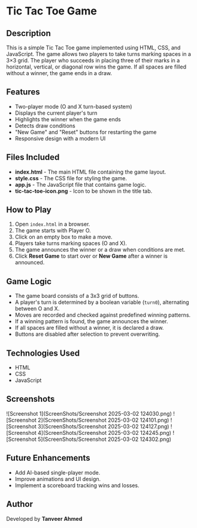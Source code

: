# Tic Tac Toe Game

## Description

This is a simple Tic Tac Toe game implemented using HTML, CSS, and JavaScript. The game allows two players to take turns marking spaces in a 3×3 grid. The player who succeeds in placing three of their marks in a horizontal, vertical, or diagonal row wins the game. If all spaces are filled without a winner, the game ends in a draw.

## Features

- Two-player mode (O and X turn-based system)
- Displays the current player's turn
- Highlights the winner when the game ends
- Detects draw conditions
- "New Game" and "Reset" buttons for restarting the game
- Responsive design with a modern UI

## Files Included

- **index.html** - The main HTML file containing the game layout.
- **style.css** - The CSS file for styling the game.
- **app.js** - The JavaScript file that contains game logic.
- **tic-tac-toe-icon.png** - Icon to be shown in the title tab.

## How to Play

1. Open `index.html` in a browser.
2. The game starts with Player O.
3. Click on an empty box to make a move.
4. Players take turns marking spaces (O and X).
5. The game announces the winner or a draw when conditions are met.
6. Click **Reset Game** to start over or **New Game** after a winner is announced.

## Game Logic

- The game board consists of a 3x3 grid of buttons.
- A player's turn is determined by a boolean variable (`turn0`), alternating between O and X.
- Moves are recorded and checked against predefined winning patterns.
- If a winning pattern is found, the game announces the winner.
- If all spaces are filled without a winner, it is declared a draw.
- Buttons are disabled after selection to prevent overwriting.

## Technologies Used

- HTML
- CSS
- JavaScript

## Screenshots

![Screenshot 1](ScreenShots/Screenshot 2025-03-02 124030.png)
![Screenshot 2](ScreenShots/Screenshot 2025-03-02 124101.png)
![Screenshot 3](ScreenShots/Screenshot 2025-03-02 124127.png)
![Screenshot 4](ScreenShots/Screenshot 2025-03-02 124245.png)
![Screenshot 5](ScreenShots/Screenshot 2025-03-02 124302.png)


## Future Enhancements

- Add AI-based single-player mode.
- Improve animations and UI design.
- Implement a scoreboard tracking wins and losses.

## Author

Developed by **Tanveer Ahmed**
